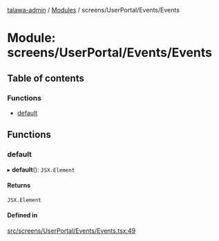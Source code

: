 [talawa-admin](../README.md) / [Modules](../modules.md) / screens/UserPortal/Events/Events

# Module: screens/UserPortal/Events/Events

## Table of contents

### Functions

- [default](screens_UserPortal_Events_Events.md#default)

## Functions

### default

▸ **default**(): `JSX.Element`

#### Returns

`JSX.Element`

#### Defined in

[src/screens/UserPortal/Events/Events.tsx:49](https://github.com/PalisadoesFoundation/talawa-admin/blob/66ecb91/src/screens/UserPortal/Events/Events.tsx#L49)
